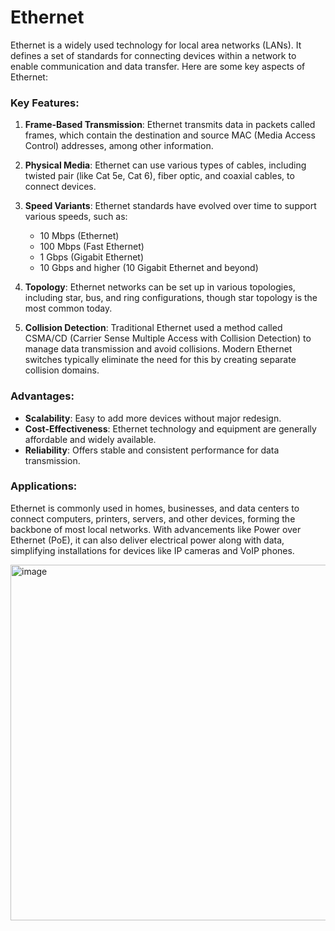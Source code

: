 # Ethernet

Ethernet is a widely used technology for local area networks (LANs). It defines a set of standards for connecting devices within a network to enable communication and data transfer. Here are some key aspects of Ethernet:

### Key Features:

1. **Frame-Based Transmission**: Ethernet transmits data in packets called frames, which contain the destination and source MAC (Media Access Control) addresses, among other information.

2. **Physical Media**: Ethernet can use various types of cables, including twisted pair (like Cat 5e, Cat 6), fiber optic, and coaxial cables, to connect devices.

3. **Speed Variants**: Ethernet standards have evolved over time to support various speeds, such as:
   - 10 Mbps (Ethernet)
   - 100 Mbps (Fast Ethernet)
   - 1 Gbps (Gigabit Ethernet)
   - 10 Gbps and higher (10 Gigabit Ethernet and beyond)

4. **Topology**: Ethernet networks can be set up in various topologies, including star, bus, and ring configurations, though star topology is the most common today.

5. **Collision Detection**: Traditional Ethernet used a method called CSMA/CD (Carrier Sense Multiple Access with Collision Detection) to manage data transmission and avoid collisions. Modern Ethernet switches typically eliminate the need for this by creating separate collision domains.

### Advantages:

- **Scalability**: Easy to add more devices without major redesign.
- **Cost-Effectiveness**: Ethernet technology and equipment are generally affordable and widely available.
- **Reliability**: Offers stable and consistent performance for data transmission.

### Applications:

Ethernet is commonly used in homes, businesses, and data centers to connect computers, printers, servers, and other devices, forming the backbone of most local networks. With advancements like Power over Ethernet (PoE), it can also deliver electrical power along with data, simplifying installations for devices like IP cameras and VoIP phones.

<img width="569" alt="image" src="https://github.com/user-attachments/assets/2633fed4-97fa-4277-9621-8868b01abc5f">



